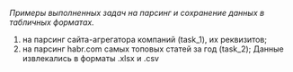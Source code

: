 *Примеры выполненных задач на парсинг и сохранение данных в табличных форматах.*

1) на парсинг сайта-агрегатора компаний (task_1), их реквизитов; 
2) на парсинг habr.com самых топовых статей за год (task_2);
Данные извлекались в форматы .xlsx и .csv